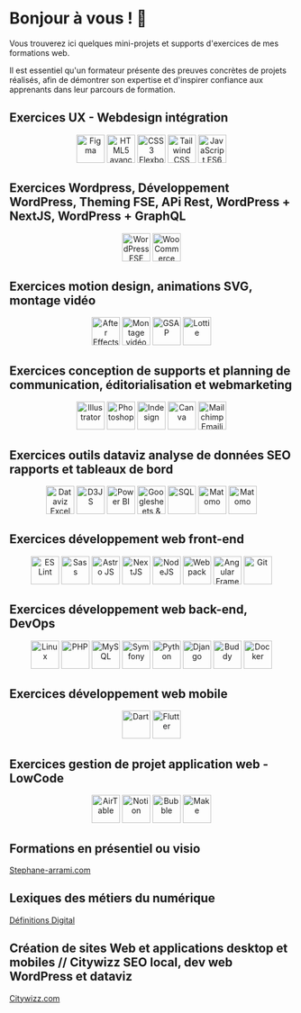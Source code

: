 # Bonjour à vous ! 👋

Vous trouverez ici quelques mini-projets et supports d'exercices de mes formations web.

Il est essentiel qu'un formateur présente des preuves concrètes de projets réalisés, afin de démontrer son expertise et d'inspirer confiance aux apprenants dans leur parcours de formation.

##  Exercices UX - Webdesign intégration

<div align="center">
<img src="https://res.cloudinary.com/citywizz/image/upload/v1722185488/logos/Figma-logo_ttqnno_l53epj.svg" alt="Figma" width="50" height="50">
<img src="https://res.cloudinary.com/citywizz/image/upload/v1722185623/logos/Logo-HTML_byiob9_j8144v.svg" alt="HTML5 avancé" width="50" height="50">
<img src="https://res.cloudinary.com/citywizz/image/upload/v1637256414/logos/Logo-CSS_kbh9hb.svg" alt="CSS3 Flexbox CSS Grid avancé" width="50" height="50">
<img src="https://res.cloudinary.com/citywizz/image/upload/v1722155720/logos/Tailwind_CSS_Logo_nbrrhq.svg" alt="Tailwind CSS" width="50" height="50">
<img src="https://res.cloudinary.com/citywizz/image/upload/v1722161695/logos/logo-javascript_deanlk.svg" alt="JavaScript ES6" width="50" height="50">
</div>

##  Exercices Wordpress, Développement WordPress, Theming FSE, APi Rest, WordPress + NextJS, WordPress + GraphQL

<div align="center">
<img src="https://res.cloudinary.com/citywizz/image/upload/v1722185075/logos/WordPress_blue_logo_gui2tg.svg" alt="WordPress FSE API Rest" width="50" height="50">
<img src="https://res.cloudinary.com/citywizz/image/upload/v1637246910/logos/woocommerce_wdahhh.svg" alt="WooCommerce" width="50" height="50">
</div>

##  Exercices motion design, animations SVG, montage vidéo

<div align="center">
<img src="https://res.cloudinary.com/citywizz/image/upload/v1722159854/logos/adobe-after-effects-logo_u0te0h.svg" alt="After Effects" width="50" height="50">
<img src="https://res.cloudinary.com/citywizz/image/upload/v1722157354/logos/Adobe_Premiere_Pro_CC_icon_vyskno.svg" alt="Montage vidéo Adobe Premiere" width="50" height="50">
<img src="https://res.cloudinary.com/citywizz/image/upload/v1722159976/logos/gsap-greensock_lclfhw.svg" alt="GSAP" width="50" height="50">
<img src="https://res.cloudinary.com/citywizz/image/upload/v1722160038/logos/lottiefiles_hshiat.svg" alt="Lottie" width="50" height="50">
</div>

##  Exercices conception de supports et planning de communication, éditorialisation et webmarketing

<div align="center">
<img src="https://res.cloudinary.com/citywizz/image/upload/v1722160361/logos/Adobe_Illustrator_CC_icon_uv8g8c.svg" alt="Illustrator" width="50" height="50">
<img src="https://res.cloudinary.com/citywizz/image/upload/v1722160285/logos/Adobe_Photoshop_CC_icon_olcua4.svg" alt="Photoshop" width="50" height="50">
<img src="https://res.cloudinary.com/citywizz/image/upload/v1722157842/logos/Adobe_InDesign_CC_icon_y6oqtb.svg" alt="Indesign" width="50" height="50">
<img src="https://res.cloudinary.com/citywizz/image/upload/v1722159597/logos/Canva_icon_gcyv9z.svg" alt="Canva" width="50" height="50">
<img src="https://res.cloudinary.com/citywizz/image/upload/v1722186145/logos/mailchimp_ydn6n7.svg" alt="Mailchimp Emailing" width="50" height="50">
</div>

##  Exercices outils dataviz analyse de données SEO rapports et tableaux de bord

<div align="center">
<img src="https://res.cloudinary.com/citywizz/image/upload/v1722156391/logos/microsoft-excel-logo_sggyr2.svg" alt="Dataviz Excel & SEO" width="50" height="50">
<img src="https://res.cloudinary.com/citywizz/image/upload/v1722160449/logos/d3js-icon_cohczu.svg" alt="D3JS" width="50" height="50">
<img src="https://res.cloudinary.com/citywizz/image/upload/v1722156685/logos/Power_BI_Logo_j95o2k.svg" alt="Power BI" width="50" height="50">
<img src="https://res.cloudinary.com/citywizz/image/upload/v1722157206/logos/looker-icon-svgrepo-com_gxkvw7.svg" alt="Googlesheets & Looker Studio" width="50" height="50">
<img src="https://res.cloudinary.com/citywizz/image/upload/v1722186267/logos/Sql_data_base_with_logo_pfbkes.svg" alt="SQL" width="50" height="50">
<img src="https://res.cloudinary.com/citywizz/image/upload/v1722161493/logos/matomo_rwo02x.svg" alt="Matomo" width="50" height="50">
<img src="https://res.cloudinary.com/citywizz/image/upload/v1722161599/logos/google_analytics-icon_pssis0.svg" alt="Matomo" width="50" height="50">
</div>

##  Exercices développement web front-end

<div align="center">
<img src="https://res.cloudinary.com/citywizz/image/upload/v1722163088/logos/eslint_w9trjz.svg" alt="ES Lint" width="50" height="50">
<img src="https://res.cloudinary.com/citywizz/image/upload/v1722162868/logos/typescript_bmuwyp.svg" alt="Sass" width="50" height="50">
<img src="https://res.cloudinary.com/citywizz/image/upload/v1722165923/logos/astro-icon-light-gradient_rv4i9g.svg" alt="Astro JS" width="50" height="50">  
<img src="https://res.cloudinary.com/citywizz/image/upload/v1722157557/logos/next-js_vziysy.svg" alt="NextJS" width="50" height="50">
<img src="https://res.cloudinary.com/citywizz/image/upload/v1722162660/logos/Node.js_logo_uy9hpz.svg" alt="NodeJS" width="50" height="50">
<img src="https://res.cloudinary.com/citywizz/image/upload/v1722163389/logos/js_webpack-icon_tjie7z.svg" alt="Webpack" width="50" height="50">
<img src="https://res.cloudinary.com/citywizz/image/upload/v1722163213/logos/angular_q1abvj.svg" alt="Angular Framework" width="50" height="50">
<img src="https://res.cloudinary.com/citywizz/image/upload/v1722162769/logos/Git_icon_af6oes.svg" alt="Git" width="50" height="50">
</div>

##  Exercices développement web back-end, DevOps

<div align="center">
<img src="https://res.cloudinary.com/citywizz/image/upload/v1637254218/logos/linux.svg_rdwnhb.png" alt="Linux" width="50" height="50">
<img src="https://res.cloudinary.com/citywizz/image/upload/v1722162336/logos/PHP-logo_cjbeyt.svg" alt="PHP" width="50" height="50">
<img src="https://res.cloudinary.com/citywizz/image/upload/v1722162472/logos/MySQL_fpt2nw.svg" alt="MySQL" width="50" height="50">
<img src="https://res.cloudinary.com/citywizz/image/upload/v1722162237/logos/symfony_p2kkw8.svg" alt="Symfony" width="50" height="50">
<img src="https://res.cloudinary.com/citywizz/image/upload/v1637574848/logos/Python-logo-notext_rsw7jx.svg" alt="Python" width="50" height="50">
<img src="https://res.cloudinary.com/citywizz/image/upload/v1722162547/logos/django-logo-positive_jzzvld.svg" alt="Django" width="50" height="50">
<img src="https://res.cloudinary.com/citywizz/image/upload/v1722165849/logos/buddy-seeklogo_jwszgq.svg" alt="Buddy" width="50" height="50">
<img src="https://res.cloudinary.com/citywizz/image/upload/v1722164964/logos/docker-mark-blue_e35v0m.svg" alt="Docker" width="50" height="50">
</div>


##  Exercices développement web mobile

<div align="center">
<img src="https://res.cloudinary.com/citywizz/image/upload/v1722161869/logos/dart_bm14zs.svg" alt="Dart" width="50" height="50">
<img src="https://res.cloudinary.com/citywizz/image/upload/v1637257769/logos/flutter_logo_ikswxy.svg" alt="Flutter" width="50" height="50">
</div>

##  Exercices gestion de projet application web - LowCode

<div align="center">
<img src="https://res.cloudinary.com/citywizz/image/upload/v1722165724/logos/airtable-seeklogo_hycgyl.svg" alt="AirTable" width="50" height="50">
<img src="https://res.cloudinary.com/citywizz/image/upload/v1722164507/logos/Notion-logo_dprmgu.svg" alt="Notion" width="50" height="50">
<img src="https://res.cloudinary.com/citywizz/image/upload/v1637269327/logos/Bubble_logo_wr4jcj.svg" alt="Bubble" width="50" height="50">
<img src="https://res.cloudinary.com/citywizz/image/upload/v1722164620/logos/make_zzigsa.svg" alt="Make" width="50" height="50">
</div>


## Formations en présentiel ou visio
[Stephane-arrami.com](https://stephane-arrami.com)

## Lexiques des métiers du numérique
[Définitions Digital](https://definitions-digital.com)

## Création de sites Web et applications desktop et mobiles // Citywizz SEO local, dev web WordPress et dataviz
[Citywizz.com](https://citywizz.com)



